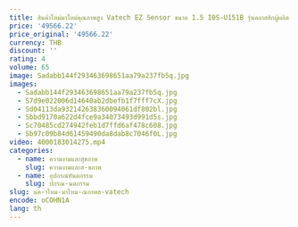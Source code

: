 ```yaml
---
title: สินค้าใหม่มาใหม่คุณภาพสูง Vatech EZ Sensor ขนาด 1.5 I0S-U151B รุ่นคลาสสิกผู้ผลิต
price: '49566.22'
price_original: '49566.22'
currency: THB
discount: ''
rating: 4
volume: 65
image: Sadabb144f293463698651aa79a237fb5q.jpg
images:
  - Sadabb144f293463698651aa79a237fb5q.jpg
  - S7d9e022006d14640ab2dbefb1f7fff7cX.jpg
  - Sd04113da932142638360094061df802bl.jpg
  - Sbbd9170a622d4fce9a34073493d991d5s.jpg
  - Sc70485cd274942feb1d7ffd6af478c608.jpg
  - Sb97c09b84d61459490da8dab8c7046f0L.jpg
video: 4000183014275.mp4
categories:
  - name: ความงามและสุขภาพ
    slug: ความงามและส-ขภาพ
  - name: อุปกรณ์ทันตกรรม
    slug: ปกรณ-นตกรรม
slug: นค-าใหม-มาใหม-ณภาพส-vatech
encode: oCOHN1A
lang: th
---
```

  